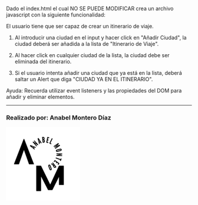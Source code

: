  Dado el index.html el cual NO SE PUEDE MODIFICAR crea un archivo javascript  con la siguiente funcionalidad:
 
  El usuario tiene que ser capaz de crear un itinerario de viaje.
  
  1. Al introducir una ciudad en el input y hacer click en "Añadir Ciudad", 
  la ciudad deberá ser añadida a la lista de "Itinerario de Viaje".
  
  2. Al hacer click en cualquier ciudad de la lista, la ciudad debe ser eliminada del itinerario.
  
  3. Si el usuario intenta añadir una ciudad que ya está en la lista, 
  deberá saltar un Alert que diga "CIUDAD YA EN EL ITINERARIO".
  
  Ayuda: Recuerda utilizar event listeners y las propiedades del DOM para añadir y eliminar elementos.

  ---

  ### Realizado por: Anabel Montero Díaz

  ![Imagen no encontrada](imagenes/logoModificadoAnabel.png)